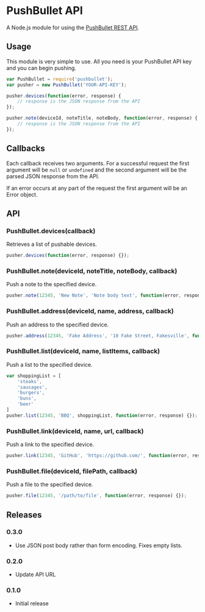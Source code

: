 # PushBullet API

A Node.js module for using the [PushBullet REST API](https://www.pushbullet.com/api).

## Usage

This module is very simple to use.  All you need is your PushBullet API key and you can begin pushing.

```javascript
var PushBullet = require('pushbullet');
var pusher = new PushBullet('YOUR-API-KEY');

pusher.devices(function(error, response) {
	// response is the JSON response from the API
});

pusher.note(deviceId, noteTitle, noteBody, function(error, response) {
	// response is the JSON response from the API
});
```

## Callbacks

Each callback receives two arguments.  For a successful request the first argument will be `null` or `undefined`
and the second argument will be the parsed JSON response from the API.

If an error occurs at any part of the request the first argument will be an Error object.

## API

### PushBullet.devices(callback)

Retrieves a list of pushable devices.

```javascript
pusher.devices(function(error, response) {});
```

### PushBullet.note(deviceId, noteTitle, noteBody, callback)

Push a note to the specified device.

```javascript
pusher.note(12345, 'New Note', 'Note body text', function(error, response) {});
```

### PushBullet.address(deviceId, name, address, callback)

Push an address to the specified device.

```javascript
pusher.address(12345, 'Fake Address', '10 Fake Street, Fakesville', function(error, response) {});
```

### PushBullet.list(deviceId, name, listItems, callback)

Push a list to the specified device.

```javascript
var shoppingList = [
	'steaks',
	'sausages',
	'burgers',
	'buns',
	'beer'
]
pusher.list(12345, 'BBQ', shoppingList, function(error, response) {});
```

### PushBullet.link(deviceId, name, url, callback)

Push a link to the specified device.

```javascript
pusher.link(12345, 'GitHub', 'https://github.com/', function(error, response) {});
```

### PushBullet.file(deviceId, filePath, callback)

Push a file to the specified device.

```javascript
pusher.file(12345, '/path/to/file', function(error, response) {});
```

## Releases

### 0.3.0

- Use JSON post body rather than form encoding. Fixes empty lists.

### 0.2.0

- Update API URL

### 0.1.0

- Initial release
